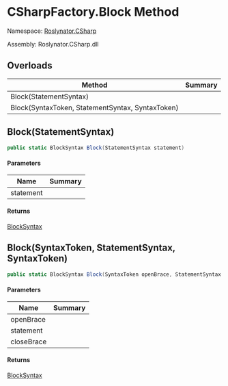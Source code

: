 # CSharpFactory\.Block Method

Namespace: [Roslynator.CSharp](../../README.md)

Assembly: Roslynator\.CSharp\.dll

## Overloads

| Method | Summary |
| ------ | ------- |
| Block\(StatementSyntax\) | |
| Block\(SyntaxToken, StatementSyntax, SyntaxToken\) | |

## Block\(StatementSyntax\)

```csharp
public static BlockSyntax Block(StatementSyntax statement)
```

#### Parameters

| Name | Summary |
| ---- | ------- |
| statement | |

#### Returns

[BlockSyntax](https://docs.microsoft.com/en-us/dotnet/api/microsoft.codeanalysis.csharp.syntax.blocksyntax)

## Block\(SyntaxToken, StatementSyntax, SyntaxToken\)

```csharp
public static BlockSyntax Block(SyntaxToken openBrace, StatementSyntax statement, SyntaxToken closeBrace)
```

#### Parameters

| Name | Summary |
| ---- | ------- |
| openBrace | |
| statement | |
| closeBrace | |

#### Returns

[BlockSyntax](https://docs.microsoft.com/en-us/dotnet/api/microsoft.codeanalysis.csharp.syntax.blocksyntax)

